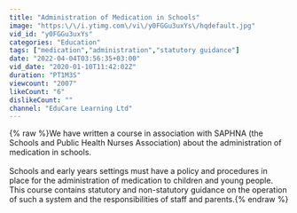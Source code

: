 ```yaml
---
title: "Administration of Medication in Schools"
image: "https:\/\/i.ytimg.com\/vi\/y0FGGu3uxYs\/hqdefault.jpg"
vid_id: "y0FGGu3uxYs"
categories: "Education"
tags: ["medication","administration","statutory guidance"]
date: "2022-04-04T03:56:35+03:00"
vid_date: "2020-01-10T11:42:02Z"
duration: "PT1M3S"
viewcount: "2007"
likeCount: "6"
dislikeCount: ""
channel: "EduCare Learning Ltd"
---
```

{% raw %}We have written a course in association with SAPHNA (the Schools and Public Health Nurses Association) about the administration of medication in schools.<br /><br />Schools and early years settings must have a policy and procedures in place for the administration of medication to children and young people. This course contains statutory and non-statutory guidance on the operation of such a system and the responsibilities of staff and parents.{% endraw %}
